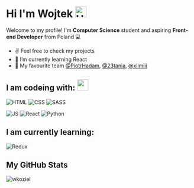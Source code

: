 

# Hi I'm Wojtek <img src='https://qpluspicture.oss-cn-beijing.aliyuncs.com/6LjjQA/Hi.gif' alt='Hi' width="30"/>

Welcome to my profile! I'm **Computer Science** student and aspiring **Front-end Developer** from Poland 💻

- ✌ Feel free to check my projects
- 🌱 I’m currently learning React
- 👯 My favourite team [@PiotrHadam](https://github.com/PiotrHadam), [@23tania](https://github.com/23tania), [@xlimiii](https://github.com/xlimiii)

## I am codeing with: <img src="https://media.giphy.com/media/WUlplcMpOCEmTGBtBW/giphy.gif" width="30"> 
![HTML](https://img.shields.io/badge/HTML5-000?style=for-the-badge&logo=html5)
![CSS](https://img.shields.io/badge/CSS3-000?&style=for-the-badge&logo=css3)
![SASS](https://img.shields.io/badge/SASS-000.svg?style=for-the-badge&logo=SASS&logoColor=white)

![JS](https://img.shields.io/badge/JavaScript-000?style=for-the-badge&logo=javascript)
![React](https://img.shields.io/badge/React-000?style=for-the-badge&logo=react&logoColor=61DAFB)
![Python](https://img.shields.io/badge/Python-000?style=for-the-badge&logo=python)

## I am currently learning:
![Redux](	https://img.shields.io/badge/Redux-000?style=for-the-badge&logo=redux&logoColor=white)

## My GitHub Stats
<img align="center" src="https://github-readme-streak-stats.herokuapp.com/?user=wkoziel&" alt="wkoziel" />

